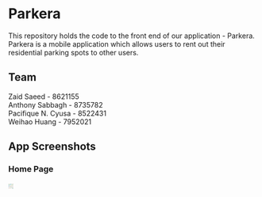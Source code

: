 # Parkera <br>

This repository holds the code to the front end of our application - Parkera. Parkera is a mobile application which allows users to rent out their residential parking spots to other users. <br>

## Team

Zaid Saeed - 8621155 <br>
Anthony Sabbagh - 8735782 <br>
Pacifique N. Cyusa - 8522431 <br>
Weihao Huang - 7952021 <br>

## App Screenshots <br>

### Home Page <br>

<img src="./README-IMAGES/homepage.jpg" height="10px" width="10px"/>
